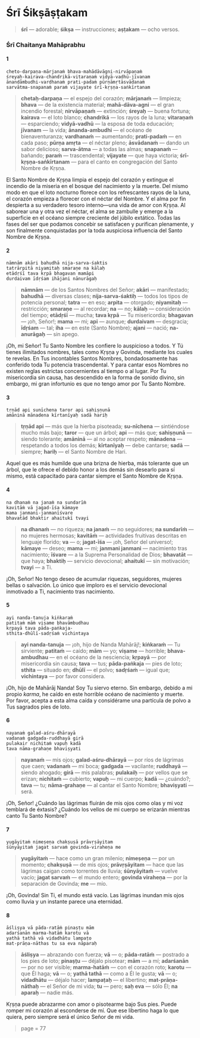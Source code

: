 # Śrī Śikṣāṣṭakam

> **śrī** — adorable; **śikṣa** — instrucciones; **aṣṭakam** — ocho versos.

### Śrī Chaitanya Mahāprabhu

#### 1

    cheto-darpaṇa-mārjanaṁ bhava-mahādāvāgni-nirvāpaṇaṁ
    śreyaḥ-kairava-chandrikā-vitaraṇaṁ vidyā-vadhū-jīvanam
    ānandāmbudhi-vardhanaṁ prati-padaṁ pūrṇāmṛtāsvādanaṁ
    sarvātma-snapanaṁ paraṁ vijayate śrī-kṛṣṇa-saṅkīrtanam

> **chetaḥ-darpaṇa** — el espejo del corazón; **mārjanaṁ** — limpieza; **bhava** — de la existencia material; **mahā-dāva-agni** — el gran incendio forestal; **nirvāpaṇaṁ** — extinción; **śreyaḥ** — buena fortuna; **kairava** — el loto blanco; **chandrikā** — los rayos de la luna; **vitaraṇaṁ** — esparciendo; **vidyā-vadhū** — la esposa de toda educación; **jīvanam** — la vida; **ānanda-ambudhi** — el océano de bienaventuranza; **vardhanaṁ** — aumentando; **prati-padaṁ** — en cada paso; **pūrṇa amṛta** — el néctar pleno; **āsvādanaṁ** — dando un sabor delicioso; **sarva-ātma** — a todas las almas; **snapanaṁ** — bañando; **paraṁ** — trascendental; **vijayate** — que haya victoria; **śrī-kṛṣṇa-saṅkīrtanam** — para el canto en congregación del Santo Nombre de Kṛṣṇa.

El Santo Nombre de Kṛṣṇa limpia el espejo del corazón y extingue el incendio de la miseria en el bosque del nacimiento y la muerte. Del mismo modo en que el loto nocturno florece con los refrescantes rayos de la luna, el corazón empieza a florecer con el néctar del Nombre. Y el alma por fin despierta a su verdadero tesoro interno—una vida de amor con Kṛṣṇa. Al saborear una y otra vez el néctar, el alma se zambulle y emerge a la superficie en el océano siempre creciente del júbilo extático. Todas las fases del ser que podamos concebir se satisfacen y purifican plenamente, y son finalmente conquistadas por la toda auspiciosa influencia del Santo Nombre de Kṛṣṇa.

#### 2

    nāmnām akāri bahudhā nija-sarva-śaktis
    tatrārpitā niyamitaḥ smaraṇe na kālaḥ
    etādṛśī tava kṛpā bhagavan mamāpi
    durdaivam īdṛśam ihājani nānurāgaḥ

> **nāmnām** — de los Santos Nombres del Señor; **akāri** — manifestado; **bahudhā** — diversas clases; **nija-sarva-śaktiḥ** — todos los tipos de potencia personal; **tatra** — en eso; **arpita** — otorgado; **niyamitaḥ** — restricción; **smaraṇe** — al recordar; **na** — no; **kālaḥ** — consideración del tiempo; **etādṛśī** — mucha; **tava kṛpā** — Tu misericordia; **bhagavan** — ¡oh, Señor!; **mama** — mi; **api** — aunque; **durdaivam** — desgracia; **īdṛśam** — tal; **iha** — en este (Santo Nombre); **ajani** — nació; **na-anurāgaḥ** — sin apego.

¡Oh, mi Señor! Tu Santo Nombre les confiere lo auspicioso a todos. Y Tú tienes ilimitados nombres, tales como Kṛṣṇa y Govinda, mediante los cuales te revelas. En Tus incontables Santos Nombres, bondadosamente has conferido toda Tu potencia trascendental. Y para cantar esos Nombres no existen reglas estrictas concernientes al tiempo o al lugar. Por Tu misericordia sin causa, has descendido en la forma de sonido divino, sin embargo, mi gran infortunio es que no tengo amor por Tu Santo Nombre.

#### 3

    tṛṇād api sunīchena taror api sahiṣṇunā
    amāninā mānadena kīrtanīyaḥ sadā hariḥ

> **tṛṇād api** — más que la hierba pisoteada; **su-nīchena** — sintiéndose mucho más bajo; **taror** — que un árbol; **api** — más que; **sahiṣṇunā** — siendo tolerante; **amāninā** — al no aceptar respeto; **mānadena** — respetando a todos los demás; **kīrtanīyaḥ** — debe cantarse; **sadā** — siempre; **hariḥ** — el Santo Nombre de Hari.

Aquel que es más humilde que una brizna de hierba, más tolerante que un árbol, que le ofrece el debido honor a los demás sin desearlo para sí mismo, está capacitado para cantar siempre el Santo Nombre de Kṛṣṇa.

#### 4

    na dhanaṁ na janaṁ na sundarīṁ
    kavitāṁ vā jagad-īśa kāmaye
    mama janmani-janmanīśvare
    bhavatād bhaktir ahaitukī tvayi

> **na dhanaṁ** — no riqueza; **na janaṁ** — no seguidores; **na sundarīṁ** — no mujeres hermosas; **kavitāṁ** — actividades fruitivas descritas en lenguaje florido; **va** — o; **jagat-īśa** — ¡oh, Señor del universo!; **kāmaye** — deseo; **mama** — mi; **janmani janmani** — nacimiento tras nacimiento; **īśvare** — a la Suprema Personalidad de Dios; **bhavatāt** — que haya; **bhaktiḥ** — servicio devocional; **ahaitukī** — sin motivación; **tvayi** — a Ti.

¡Oh, Señor! No tengo deseo de acumular riquezas, seguidores, mujeres bellas o salvación. Lo único que imploro es el servicio devocional inmotivado a Ti, nacimiento tras nacimiento.

#### 5

    ayi nanda-tanuja kiṅkaraṁ
    patitaṁ māṁ viṣame bhavāmbudhau
    kṛpayā tava pāda-paṅkaja-
    sthita-dhūlī-sadṛśaṁ vichintaya

> **ayi nanda-tanuja** — ¡oh, hijo de Nanda Mahārāj!; **kiṅkaraṁ** — Tu sirviente; **patitaṁ** — caído; **mām** — yo; **viṣame** — horrible; **bhava-ambudhau** — en el océano de la nesciencia; **kṛpayā** — por misericordia sin causa; **tava** — tus; **pāda-paṅkaja** — pies de loto; **sthita** — situado en; **dhūlī** — el polvo; **sadṛśaṁ** — igual que; **vichintaya** — por favor considera.

¡Oh, hijo de Mahārāj Nanda! Soy Tu siervo eterno. Sin embargo, debido a mi propio *karma*, he caído en este horrible océano de nacimiento y muerte. Por favor, acepta a esta alma caída y considérame una partícula de polvo a Tus sagrados pies de loto.

#### 6

    nayanaṁ galad-aśru-dhārayā
    vadanaṁ gadgada-ruddhayā girā
    pulakair nichitaṁ vapuḥ kadā
    tava nāma-grahaṇe bhaviṣyati

> **nayanaṁ** — mis ojos; **galad-aśru-dhārayā** — por ríos de lágrimas que caen; **vadanaṁ** — mi boca; **gadgada** — vacilante; **ruddhayā** — siendo ahogado; **girā** — mis palabras; **pulakaiḥ** — por vellos que se erizan; **nichitaṁ** — cubierto; **vapuḥ** — mi cuerpo; **kadā** — ¿cuándo?; **tava** — tu; **nāma-grahaṇe** — al cantar el Santo Nombre; **bhaviṣyati** — será.

¡Oh, Señor! ¿Cuándo las lágrimas fluirán de mis ojos como olas y mi voz temblará de éxtasis? ¿Cuándo los vellos de mi cuerpo se erizarán mientras canto Tu Santo Nombre?

#### 7

    yugāyitaṁ nimeṣeṇa chakṣuṣā prāvṛṣāyitam
    śūnyāyitaṁ jagat sarvaṁ govinda-viraheṇa me

> **yugāyitaṁ** — hace como un gran milenio; **nimeṣeṇa** — por un momento; **chakṣuṣā** — de mis ojos; **prāvṛṣāyitam** — hace que las lágrimas caigan como torrentes de lluvia; **śūnyāyitaṁ** — vuelve vacío; **jagat sarvaṁ** — el mundo entero; **govinda viraheṇa** — por la separación de Govinda; **me** — mío.

¡Oh, Govinda! Sin Ti, el mundo está vacío. Las lágrimas inundan mis ojos como lluvia y un instante parece una eternidad.

#### 8

    āśliṣya vā pāda-ratāṁ pinaṣṭu mām
    adarśanān marma-hatāṁ karotu vā
    yathā tathā vā vidadhātu lampaṭo
    mat-prāṇa-nāthas tu sa eva nāparaḥ

> **āśliṣya** — abrazando con fuerza; **vā** — o; **pāda-ratāṁ** — postrado a los pies de loto; **pinaṣṭu** — déjalo pisotear; **mām** — a mí; **adarśanān** — por no ser visible; **marma-hatāṁ** — con el corazón roto; **karotu** — que Él haga; **vā** — o; **yathā tathā** — como a Él le gusta; **vā** — o; **vidadhātu** — déjalo hacer; **lampaṭaḥ** — el libertino; **mat-prāṇa-nāthaḥ** — el Señor de mi vida; **tu** — pero; **saḥ eva** — sólo Él; **na aparaḥ** — nadie más.

Kṛṣṇa puede abrazarme con amor o pisotearme bajo Sus pies. Puede romper mi corazón al esconderse de mí. Que ese libertino haga lo que quiera, pero siempre será el único Señor de mi vida.


> page = 77
